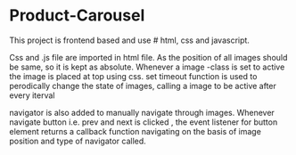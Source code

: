 # Product-Carousel
This project is frontend based and use # html, css and javascript.

Css and .js file are imported in html file. As the position of all images should be same, so it is kept as absolute. 
Whenever a image -class is set to active the image is placed at top using css. 
set timeout function is used to perodically change the state of images, calling a image to be active after every iterval

navigator is also added to manually navigate through images. Whenever navigate button i.e. prev and next is clicked , the event listener for button element returns a callback function navigating on the basis of image position and type of navigator called. 
